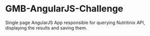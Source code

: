 # GMB-AngularJS-Challenge
Single page AngularJS App responsible for querying Nutritinix API, displaying the results and saving them.
